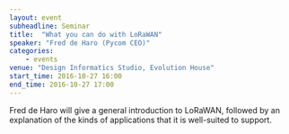 ```yaml
---
layout: event
subheadline: Seminar
title:  "What you can do with LoRaWAN"
speaker: "Fred de Haro (Pycom CEO)"
categories:
    - events
venue: "Design Informatics Studio, Evolution House"
start_time: 2016-10-27 16:00
end_time: 2016-10-27 17:00
---
```


Fred de Haro will give a general introduction to LoRaWAN, followed by an explanation of the kinds of applications that it is well-suited to support.


